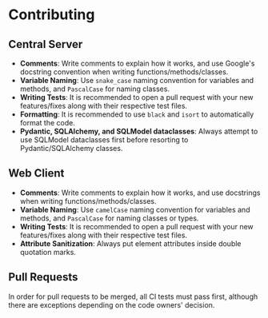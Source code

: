 # Contributing

## Central Server

- **Comments**: Write comments to explain how it works, and use Google's docstring convention when writing functions/methods/classes.
- **Variable Naming**: Use `snake_case` naming convention for variables and methods, and `PascalCase` for naming classes.
- **Writing Tests**: It is recommended to open a pull request with your new features/fixes along with their respective test files.
- **Formatting**: It is recommended to use `black` and `isort` to automatically format the code.
- **Pydantic, SQLAlchemy, and SQLModel dataclasses**: Always attempt to use SQLModel dataclasses first before resorting to Pydantic/SQLAlchemy classes.

## Web Client

- **Comments**: Write comments to explain how it works, and use docstrings when writing functions/methods/classes.
- **Variable Naming**: Use `camelCase` naming convention for variables and methods, and `PascalCase` for naming classes or types.
- **Writing Tests**: It is recommended to open a pull request with your new features/fixes along with their respective test files.
- **Attribute Sanitization**: Always put element attributes inside double quotation marks.

## Pull Requests

In order for pull requests to be merged, all CI tests must pass first, although there are exceptions depending on the code owners' decision.
